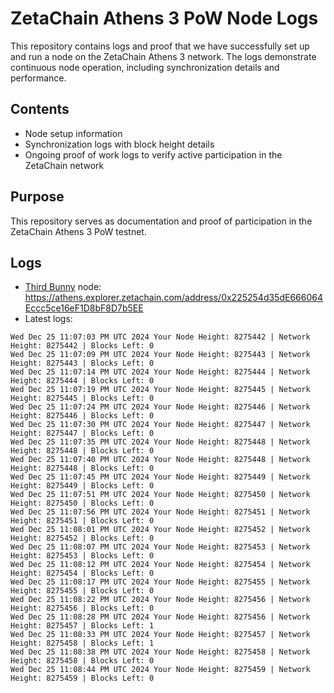 # ZetaChain Athens 3 PoW Node Logs
This repository contains logs and proof that we have successfully set up and run a node on the ZetaChain Athens 3 network. The logs demonstrate continuous node operation, including synchronization details and performance.

## Contents
- Node setup information
- Synchronization logs with block height details
- Ongoing proof of work logs to verify active participation in the ZetaChain network

## Purpose
This repository serves as documentation and proof of participation in the ZetaChain Athens 3 PoW testnet.

## Logs

- [Third Bunny](https://thirdbunny.xyz/) node: https://athens.explorer.zetachain.com/address/0x225254d35dE666064Eccc5ce16eF1D8bF8D7b5EE
- Latest logs:
```
Wed Dec 25 11:07:03 PM UTC 2024 Your Node Height: 8275442 | Network Height: 8275442 | Blocks Left: 0
Wed Dec 25 11:07:09 PM UTC 2024 Your Node Height: 8275443 | Network Height: 8275443 | Blocks Left: 0
Wed Dec 25 11:07:14 PM UTC 2024 Your Node Height: 8275444 | Network Height: 8275444 | Blocks Left: 0
Wed Dec 25 11:07:19 PM UTC 2024 Your Node Height: 8275445 | Network Height: 8275445 | Blocks Left: 0
Wed Dec 25 11:07:24 PM UTC 2024 Your Node Height: 8275446 | Network Height: 8275446 | Blocks Left: 0
Wed Dec 25 11:07:30 PM UTC 2024 Your Node Height: 8275447 | Network Height: 8275447 | Blocks Left: 0
Wed Dec 25 11:07:35 PM UTC 2024 Your Node Height: 8275448 | Network Height: 8275448 | Blocks Left: 0
Wed Dec 25 11:07:40 PM UTC 2024 Your Node Height: 8275448 | Network Height: 8275448 | Blocks Left: 0
Wed Dec 25 11:07:45 PM UTC 2024 Your Node Height: 8275449 | Network Height: 8275449 | Blocks Left: 0
Wed Dec 25 11:07:51 PM UTC 2024 Your Node Height: 8275450 | Network Height: 8275450 | Blocks Left: 0
Wed Dec 25 11:07:56 PM UTC 2024 Your Node Height: 8275451 | Network Height: 8275451 | Blocks Left: 0
Wed Dec 25 11:08:01 PM UTC 2024 Your Node Height: 8275452 | Network Height: 8275452 | Blocks Left: 0
Wed Dec 25 11:08:07 PM UTC 2024 Your Node Height: 8275453 | Network Height: 8275453 | Blocks Left: 0
Wed Dec 25 11:08:12 PM UTC 2024 Your Node Height: 8275454 | Network Height: 8275454 | Blocks Left: 0
Wed Dec 25 11:08:17 PM UTC 2024 Your Node Height: 8275455 | Network Height: 8275455 | Blocks Left: 0
Wed Dec 25 11:08:22 PM UTC 2024 Your Node Height: 8275456 | Network Height: 8275456 | Blocks Left: 0
Wed Dec 25 11:08:28 PM UTC 2024 Your Node Height: 8275456 | Network Height: 8275457 | Blocks Left: 1
Wed Dec 25 11:08:33 PM UTC 2024 Your Node Height: 8275457 | Network Height: 8275458 | Blocks Left: 1
Wed Dec 25 11:08:38 PM UTC 2024 Your Node Height: 8275458 | Network Height: 8275458 | Blocks Left: 0
Wed Dec 25 11:08:44 PM UTC 2024 Your Node Height: 8275459 | Network Height: 8275459 | Blocks Left: 0
```
